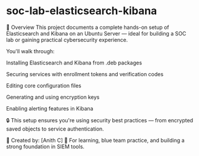 # soc-lab-elasticsearch-kibana
📘 Overview
This project documents a complete hands-on setup of Elasticsearch and Kibana on an Ubuntu Server — ideal for building a SOC lab or gaining practical cybersecurity experience.

You'll walk through:

Installing Elasticsearch and Kibana from .deb packages

Securing services with enrollment tokens and verification codes

Editing core configuration files

Generating and using encryption keys

Enabling alerting features in Kibana

🔒 This setup ensures you're using security best practices — from encrypted saved objects to service authentication.

👤 Created by: [Anith C]
🎯 For learning, blue team practice, and building a strong foundation in SIEM tools.

